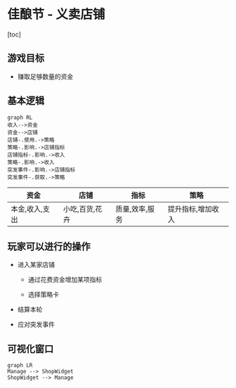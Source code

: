 # 佳酿节 - 义卖店铺

[toc]

## 游戏目标

- 赚取足够数量的资金

## 基本逻辑

```mermaid
graph RL
收入-->资金
资金-->店铺
店铺-.使用.->策略
策略-.影响.->店铺指标
店铺指标-.影响.->收入
策略-.影响.->收入
突发事件-.影响.->店铺指标
突发事件-.获取.->策略
```

| 资金           | 店铺           | 指标           | 策略              |
| -------------- | -------------- | -------------- | ----------------- |
| 本金,收入,支出 | 小吃,百货,花卉 | 质量,效率,服务 | 提升指标,增加收入 |

## 玩家可以进行的操作

- 进入某家店铺

  - 通过花费资金增加某项指标

  - 选择策略卡

- 结算本轮

- 应对突发事件



## 可视化窗口

```mermaid
graph LR
Manage --> ShopWidget
ShopWidget --> Manage